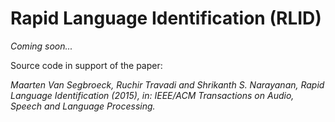 # Rapid Language Identification (RLID)

_Coming soon..._

Source code in support of the paper:

*Maarten Van Segbroeck, Ruchir Travadi and Shrikanth S. Narayanan, Rapid Language Identification (2015), in: IEEE/ACM Transactions on Audio, Speech and Language Processing.*
